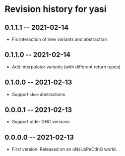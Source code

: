 # Revision history for yasi

## 0.1.1.1 -- 2021-02-14

 * Fix interaction of new variants and abstraction

## 0.1.1.0 -- 2021-02-14

 * Add interpolator variants (with different return types)

## 0.1.0.0 -- 2021-02-13

 * Support `show` abstractions

## 0.0.0.1 -- 2021-02-13

 * Support older GHC versions

## 0.0.0.0 -- 2021-02-13

 * First version. Released on an uNsUsPeCtInG world.
